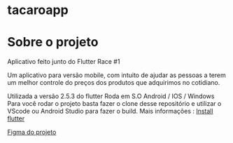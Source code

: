 # tacaroapp

# Sobre o projeto

Aplicativo feito junto do Flutter Race #1

Um aplicativo para versão mobile, com intuito de ajudar as pessoas a terem um melhor controle do preços dos produtos que adquirimos no cotidiano.

Utilizada a versão 2.5.3 do flutter
Roda em S.O Android / IOS / Windows
Para você rodar o projeto basta fazer o clone desse repositório e utilizar o VScode ou Android Studio para fazer o build.
Mais informações : [Install flutter]([ttps://docs.flutter.dev/get-started/install)



[Figma do projeto](https://www.figma.com/file/M60t8ulOCV7TCEYuLyrlA3/T%C3%A1-caro%3F?node-id=0%3A1)
